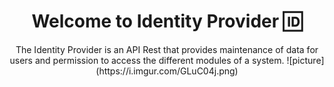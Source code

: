 <h1 align="center">Welcome to Identity Provider 🆔</h1>
<p align="center">
The Identity Provider is an API Rest that provides maintenance of data for users and permission to access the different modules of a system.
  ![picture](https://i.imgur.com/GLuC04j.png)
</p>
